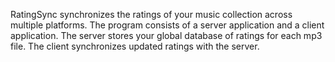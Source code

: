 RatingSync synchronizes the ratings of your music collection across multiple platforms.
The program consists of a server application and a client application.
The server stores your global database of ratings for each mp3 file.
The client synchronizes updated ratings with the server.
